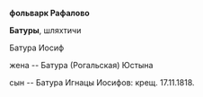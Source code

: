 **фольварк Рафалово**

**Батуры**, шляхтичи

Батура Иосиф

жена -- Батура (Рогальская) Юстына

сын -- Батура Игнацы Иосифов: крещ. 17.11.1818.
